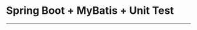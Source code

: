 # Spring Boot + MyBatis + Unit Test

---
[mybatis-spring-boot-test-autoconfigure]: http://www.mybatis.org/spring-boot-starter/mybatis-spring-boot-test-autoconfigure/